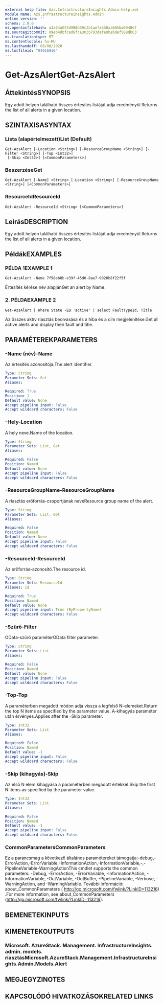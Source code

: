 ```yaml
---
external help file: Azs.InfrastructureInsights.Admin-help.xml
Module Name: Azs.Infrastructureinsights.Admin
online version: ''
schema: 2.0.0
ms.openlocfilehash: a3a64a045d988d59c2b1aefa650aa695ba09486f
ms.sourcegitcommit: 09eb4dbfcad6fce303b793dafe9bebdef589db03
ms.translationtype: MT
ms.contentlocale: hu-HU
ms.lasthandoff: 08/08/2020
ms.locfileid: "94016916"
---
```

# <span data-ttu-id="b405a-101">Get-AzsAlert</span><span class="sxs-lookup"><span data-stu-id="b405a-101">Get-AzsAlert</span></span>

## <span data-ttu-id="b405a-102">Áttekintés</span><span class="sxs-lookup"><span data-stu-id="b405a-102">SYNOPSIS</span></span>
<span data-ttu-id="b405a-103">Egy adott helyen található összes értesítés listáját adja eredményül.</span><span class="sxs-lookup"><span data-stu-id="b405a-103">Returns the list of all alerts in a given location.</span></span>

## <span data-ttu-id="b405a-104">SZINTAXISA</span><span class="sxs-lookup"><span data-stu-id="b405a-104">SYNTAX</span></span>

### <span data-ttu-id="b405a-105">Lista (alapértelmezett)</span><span class="sxs-lookup"><span data-stu-id="b405a-105">List (Default)</span></span>
```
Get-AzsAlert [-Location <String>] [-ResourceGroupName <String>] [-Filter <String>] [-Top <Int32>]
 [-Skip <Int32>] [<CommonParameters>]
```

### <span data-ttu-id="b405a-106">Beszerzése</span><span class="sxs-lookup"><span data-stu-id="b405a-106">Get</span></span>
```
Get-AzsAlert [-Name] <String> [-Location <String>] [-ResourceGroupName <String>] [<CommonParameters>]
```

### <span data-ttu-id="b405a-107">ResourceId</span><span class="sxs-lookup"><span data-stu-id="b405a-107">ResourceId</span></span>
```
Get-AzsAlert -ResourceId <String> [<CommonParameters>]
```

## <span data-ttu-id="b405a-108">Leírás</span><span class="sxs-lookup"><span data-stu-id="b405a-108">DESCRIPTION</span></span>
<span data-ttu-id="b405a-109">Egy adott helyen található összes értesítés listáját adja eredményül.</span><span class="sxs-lookup"><span data-stu-id="b405a-109">Returns the list of all alerts in a given location.</span></span>

## <span data-ttu-id="b405a-110">Példák</span><span class="sxs-lookup"><span data-stu-id="b405a-110">EXAMPLES</span></span>

### <span data-ttu-id="b405a-111">PÉLDA 1</span><span class="sxs-lookup"><span data-stu-id="b405a-111">EXAMPLE 1</span></span>
```
Get-AzsAlert -Name 7f58eb8b-e39f-45d0-8ae7-9920b8f22f5f
```

<span data-ttu-id="b405a-112">Értesítés kérése név alapján</span><span class="sxs-lookup"><span data-stu-id="b405a-112">Get an alert by Name.</span></span>

### <span data-ttu-id="b405a-113">2. PÉLDA</span><span class="sxs-lookup"><span data-stu-id="b405a-113">EXAMPLE 2</span></span>
```
Get-AzsAlert | Where State -EQ 'active' | select FaultTypeId, Title
```

<span data-ttu-id="b405a-114">Az összes aktív riasztás beolvasása és a hiba és a cím megjelenítése.</span><span class="sxs-lookup"><span data-stu-id="b405a-114">Get all active alerts and display their fault and title.</span></span>

## <span data-ttu-id="b405a-115">PARAMÉTEREK</span><span class="sxs-lookup"><span data-stu-id="b405a-115">PARAMETERS</span></span>

### <span data-ttu-id="b405a-116">-Name (név)</span><span class="sxs-lookup"><span data-stu-id="b405a-116">-Name</span></span>
<span data-ttu-id="b405a-117">Az értesítés azonosítója.</span><span class="sxs-lookup"><span data-stu-id="b405a-117">The alert identifier.</span></span>

```yaml
Type: String
Parameter Sets: Get
Aliases:

Required: True
Position: 1
Default value: None
Accept pipeline input: False
Accept wildcard characters: False
```

### <span data-ttu-id="b405a-118">-Hely</span><span class="sxs-lookup"><span data-stu-id="b405a-118">-Location</span></span>
<span data-ttu-id="b405a-119">A hely neve.</span><span class="sxs-lookup"><span data-stu-id="b405a-119">Name of the location.</span></span>

```yaml
Type: String
Parameter Sets: List, Get
Aliases:

Required: False
Position: Named
Default value: None
Accept pipeline input: False
Accept wildcard characters: False
```

### <span data-ttu-id="b405a-120">-ResourceGroupName</span><span class="sxs-lookup"><span data-stu-id="b405a-120">-ResourceGroupName</span></span>
<span data-ttu-id="b405a-121">A riasztás erőforrás-csoportjának neve</span><span class="sxs-lookup"><span data-stu-id="b405a-121">Resource group name of the alert.</span></span>

```yaml
Type: String
Parameter Sets: List, Get
Aliases:

Required: False
Position: Named
Default value: None
Accept pipeline input: False
Accept wildcard characters: False
```

### <span data-ttu-id="b405a-122">-ResourceId</span><span class="sxs-lookup"><span data-stu-id="b405a-122">-ResourceId</span></span>
<span data-ttu-id="b405a-123">Az erőforrás-azonosító.</span><span class="sxs-lookup"><span data-stu-id="b405a-123">The resource id.</span></span>

```yaml
Type: String
Parameter Sets: ResourceId
Aliases: id

Required: True
Position: Named
Default value: None
Accept pipeline input: True (ByPropertyName)
Accept wildcard characters: False
```

### <span data-ttu-id="b405a-124">-Szűrő</span><span class="sxs-lookup"><span data-stu-id="b405a-124">-Filter</span></span>
<span data-ttu-id="b405a-125">OData-szűrő paraméter</span><span class="sxs-lookup"><span data-stu-id="b405a-125">OData filter parameter.</span></span>

```yaml
Type: String
Parameter Sets: List
Aliases:

Required: False
Position: Named
Default value: None
Accept pipeline input: False
Accept wildcard characters: False
```

### <span data-ttu-id="b405a-126">-Top</span><span class="sxs-lookup"><span data-stu-id="b405a-126">-Top</span></span>
<span data-ttu-id="b405a-127">A paraméterben megadott módon adja vissza a legfelső N-elemeket.</span><span class="sxs-lookup"><span data-stu-id="b405a-127">Return the top N items as specified by the parameter value.</span></span>
<span data-ttu-id="b405a-128">A-kihagyás paraméter után érvényes.</span><span class="sxs-lookup"><span data-stu-id="b405a-128">Applies after the -Skip parameter.</span></span>

```yaml
Type: Int32
Parameter Sets: List
Aliases:

Required: False
Position: Named
Default value: -1
Accept pipeline input: False
Accept wildcard characters: False
```

### <span data-ttu-id="b405a-129">-Skip (kihagyás)</span><span class="sxs-lookup"><span data-stu-id="b405a-129">-Skip</span></span>
<span data-ttu-id="b405a-130">Az első N elem kihagyása a paraméterben megadott értékkel.</span><span class="sxs-lookup"><span data-stu-id="b405a-130">Skip the first N items as specified by the parameter value.</span></span>

```yaml
Type: Int32
Parameter Sets: List
Aliases:

Required: False
Position: Named
Default value: -1
Accept pipeline input: False
Accept wildcard characters: False
```

### <span data-ttu-id="b405a-131">CommonParameters</span><span class="sxs-lookup"><span data-stu-id="b405a-131">CommonParameters</span></span>
<span data-ttu-id="b405a-132">Ez a parancsmag a következő általános paramétereket támogatja:-debug,-ErrorAction,-ErrorVariable,-InformationAction,-InformationVariable,-,-PipelineVariable-WarningAction</span><span class="sxs-lookup"><span data-stu-id="b405a-132">This cmdlet supports the common parameters: -Debug, -ErrorAction, -ErrorVariable, -InformationAction, -InformationVariable, -OutVariable, -OutBuffer, -PipelineVariable, -Verbose, -WarningAction, and -WarningVariable.</span></span> <span data-ttu-id="b405a-133">További információ: about_CommonParameters ( http://go.microsoft.com/fwlink/?LinkID=113216) .</span><span class="sxs-lookup"><span data-stu-id="b405a-133">For more information, see about_CommonParameters (http://go.microsoft.com/fwlink/?LinkID=113216).</span></span>

## <span data-ttu-id="b405a-134">BEMENETEK</span><span class="sxs-lookup"><span data-stu-id="b405a-134">INPUTS</span></span>

## <span data-ttu-id="b405a-135">KIMENETEK</span><span class="sxs-lookup"><span data-stu-id="b405a-135">OUTPUTS</span></span>

### <span data-ttu-id="b405a-136">Microsoft. AzureStack. Management. InfrastructureInsights. admin. models. riasztás</span><span class="sxs-lookup"><span data-stu-id="b405a-136">Microsoft.AzureStack.Management.InfrastructureInsights.Admin.Models.Alert</span></span>

## <span data-ttu-id="b405a-137">MEGJEGYZI</span><span class="sxs-lookup"><span data-stu-id="b405a-137">NOTES</span></span>

## <span data-ttu-id="b405a-138">KAPCSOLÓDÓ HIVATKOZÁSOK</span><span class="sxs-lookup"><span data-stu-id="b405a-138">RELATED LINKS</span></span>
